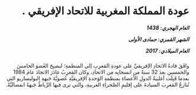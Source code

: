 <h1 dir="rtl">عودة المملكة المغربية للاتحاد الإفريقي .</h1>

<h5 dir="rtl">العام الهجري:  1438

الشهر القمري: جمادى الأولى

العام الميلادي: 2017</h5>

<p dir="rtl">وافَقَ قادةُ الاتحادِ الإفريقيِّ على عودةِ المَغرِبِ إلى المنظمةِ؛ ليصبِحَ العُضوَ الخامسَ والخمسين بعدَ 32 سنةً من انسحابِه من الاتحادِ، وكان المَغرِبُ غادَرَ الاتحادَ عامَ 1984 بعدما قَبِلَت أغلبيةُ الدولِ الأعضاءِ بمنظمةِ الوَحدةِ الإفريقيَّةِ عُضويَّةَ جَبهةِ البوليساريو التي تُنازعُ المَغرِبَ السيادةَ على إقليمِ الصَّحراءِ الغربيةِ، والتي ترى فيها الرِّباطُ جَبهةً انفصاليَّةً.</p></br>
